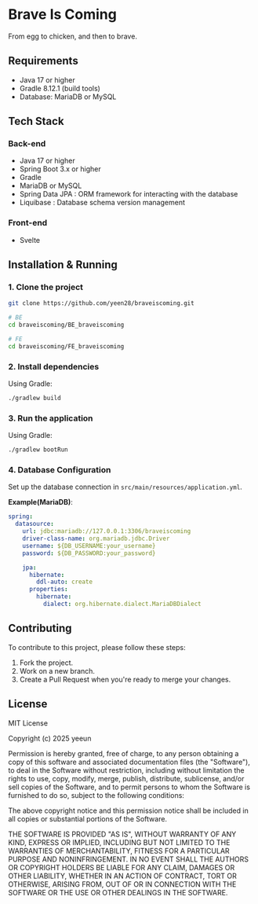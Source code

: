 # Brave Is Coming
From egg to chicken, and then to brave.

## Requirements
- Java 17 or higher
- Gradle 8.12.1 (build tools)
- Database: MariaDB or MySQL

## Tech Stack
### Back-end
- Java 17 or higher
- Spring Boot 3.x or higher
- Gradle
- MariaDB or MySQL
- Spring Data JPA : ORM framework for interacting with the database
- Liquibase : Database schema version management

### Front-end
- Svelte

## Installation & Running
### 1. Clone the project
```bash
git clone https://github.com/yeen28/braveiscoming.git

# BE
cd braveiscoming/BE_braveiscoming

# FE
cd braveiscoming/FE_braveiscoming
```
### 2. Install dependencies
Using Gradle:
```bash
./gradlew build
```

### 3. Run the application
Using Gradle:
```bash
./gradlew bootRun
```

### 4. Database Configuration
Set up the database connection in ```src/main/resources/application.yml```.

**Example(MariaDB)**:
```yaml
spring:
  datasource:
    url: jdbc:mariadb://127.0.0.1:3306/braveiscoming
    driver-class-name: org.mariadb.jdbc.Driver
    username: ${DB_USERNAME:your_username}
    password: ${DB_PASSWORD:your_password}

    jpa:
      hibernate:
        ddl-auto: create
      properties:
        hibernate:
          dialect: org.hibernate.dialect.MariaDBDialect
```

## Contributing
To contribute to this project, please follow these steps:
1. Fork the project.
2. Work on a new branch.
3. Create a Pull Request when you're ready to merge your changes.

## License
MIT License

Copyright (c) 2025 yeeun

Permission is hereby granted, free of charge, to any person obtaining a copy
of this software and associated documentation files (the "Software"), to deal
in the Software without restriction, including without limitation the rights
to use, copy, modify, merge, publish, distribute, sublicense, and/or sell
copies of the Software, and to permit persons to whom the Software is
furnished to do so, subject to the following conditions:

The above copyright notice and this permission notice shall be included in all
copies or substantial portions of the Software.

THE SOFTWARE IS PROVIDED "AS IS", WITHOUT WARRANTY OF ANY KIND, EXPRESS OR
IMPLIED, INCLUDING BUT NOT LIMITED TO THE WARRANTIES OF MERCHANTABILITY,
FITNESS FOR A PARTICULAR PURPOSE AND NONINFRINGEMENT. IN NO EVENT SHALL THE
AUTHORS OR COPYRIGHT HOLDERS BE LIABLE FOR ANY CLAIM, DAMAGES OR OTHER
LIABILITY, WHETHER IN AN ACTION OF CONTRACT, TORT OR OTHERWISE, ARISING FROM,
OUT OF OR IN CONNECTION WITH THE SOFTWARE OR THE USE OR OTHER DEALINGS IN THE
SOFTWARE.